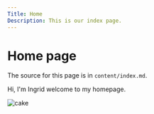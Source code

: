 ```yaml
---
Title: Home
Description: This is our index page.
---
```


Home page
==========================

The source for this page is in `content/index.md`.

Hi, I'm Ingrid welcome to my homepage.

![cake](%assets_url%/img/rulltarta.png)
